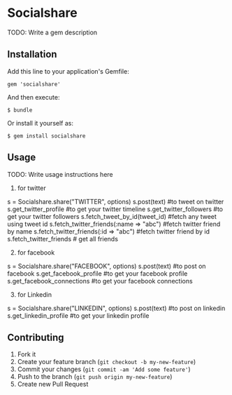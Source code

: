 # Socialshare

TODO: Write a gem description

## Installation

Add this line to your application's Gemfile:

    gem 'socialshare'

And then execute:

    $ bundle

Or install it yourself as:

    $ gem install socialshare

## Usage

TODO: Write usage instructions here
1) for twitter

  s = Socialshare.share("TWITTER", options)
  s.post(text)                              #to tweet on twitter
  s.get_twitter_profile                     #to get your twitter timeline
  s.get_twitter_followers                   #to get your twitter followers
  s.fetch_tweet_by_id(tweet_id)             #fetch any tweet using tweet id
  s.fetch_twitter_friends(:name => "abc")   #fetch twitter friend by name
  s.fetch_twitter_friends(:id => "abc")     #fetch twitter friend by id
  s.fetch_twitter_friends                   # get all friends

2) for facebook

  s = Socialshare.share("FACEBOOK", options)
  s.post(text)                              #to post on facebook
  s.get_facebook_profile                    #to get your facebook profile  
  s.get_facebook_connections                #to get your facebook connections

3) for Linkedin

  s = Socialshare.share("LINKEDIN", options)
  s.post(text)                              #to post on linkedin
  s.get_linkedin_profile                    #to get your linkedin profile  

## Contributing

1. Fork it
2. Create your feature branch (`git checkout -b my-new-feature`)
3. Commit your changes (`git commit -am 'Add some feature'`)
4. Push to the branch (`git push origin my-new-feature`)
5. Create new Pull Request
